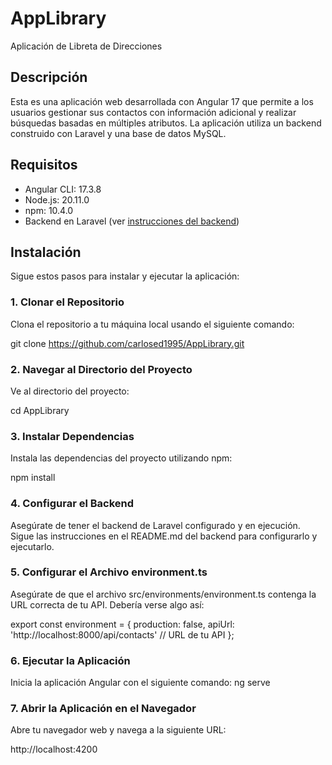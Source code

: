 # AppLibrary
Aplicación de Libreta de Direcciones
 

## Descripción

Esta es una aplicación web desarrollada con Angular 17 que permite a los usuarios gestionar sus contactos con información adicional y realizar búsquedas basadas en múltiples atributos. La aplicación utiliza un backend construido con Laravel y una base de datos MySQL.

## Requisitos

- Angular CLI: 17.3.8
- Node.js: 20.11.0
- npm: 10.4.0 
- Backend en Laravel (ver [instrucciones del backend](../backend/README.md))

## Instalación

Sigue estos pasos para instalar y ejecutar la aplicación:

### 1. Clonar el Repositorio

Clona el repositorio a tu máquina local usando el siguiente comando:
 
git clone https://github.com/carlosed1995/AppLibrary.git

### 2. Navegar al Directorio del Proyecto
Ve al directorio del proyecto:

cd AppLibrary

### 3. Instalar Dependencias
Instala las dependencias del proyecto utilizando npm:

npm install

### 4. Configurar el Backend
Asegúrate de tener el backend de Laravel configurado y en ejecución. Sigue las instrucciones en el README.md del backend para configurarlo y ejecutarlo.

### 5. Configurar el Archivo environment.ts
Asegúrate de que el archivo src/environments/environment.ts contenga la URL correcta de tu API. Debería verse algo así:

export const environment = {
  production: false,
  apiUrl: 'http://localhost:8000/api/contacts'  // URL de tu API
};

### 6. Ejecutar la Aplicación
Inicia la aplicación Angular con el siguiente comando:
ng serve

### 7. Abrir la Aplicación en el Navegador
Abre tu navegador web y navega a la siguiente URL:

http://localhost:4200

